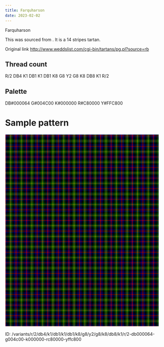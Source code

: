 ```yaml
---
title: Farquharson
date: 2023-02-02
---
```

Farquharson

This was sourced from <no value>.  It is a 14 stripes tartan.

Original link http://www.weddslist.com/cgi-bin/tartans/pg.pl?source=rb

## Thread count
R/2 DB4 K1 DB1 K1 DB1 K8 G8 Y2 G8 K8 DB8 K1 R/2

## Palette
DB#000064 G#004C00 K#000000 R#C80000 Y#FFC800

# Sample pattern

![Tartan detail](tartan.png "R/2 DB4 K1 DB1 K1 DB1 K8 G8 Y2 G8 K8 DB8 K1 R/2 tartan")

ID: /variants/r/2/db4/k1/db1/k1/db1/k8/g8/y2/g8/k8/db8/k1/r/2-db000064-g004c00-k000000-rc80000-yffc800